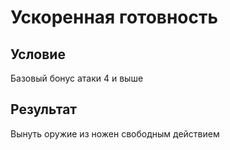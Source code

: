# Ускоренная готовность
## Условие
Базовый бонус атаки 4 и выше
## Результат
Вынуть оружие из ножен свободным действием